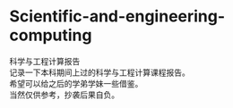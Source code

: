 # Scientific-and-engineering-computing
科学与工程计算报告  
记录一下本科期间上过的科学与工程计算课程报告。  
希望可以给之后的学弟学妹一些借鉴。  
当然仅供参考，抄袭后果自负。
